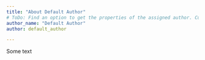 ```yaml
---
title: "About Default Author"
# ToDo: Find an option to get the properties of the assigned author. Currently using this property in _layouts/authors and about.md
author_name: "Default Author"
author: default_author

---
```

Some text   